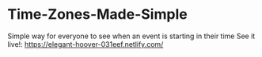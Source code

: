 # Time-Zones-Made-Simple
Simple way for everyone to see when an event is starting in their time 
See it live!: https://elegant-hoover-031eef.netlify.com/
